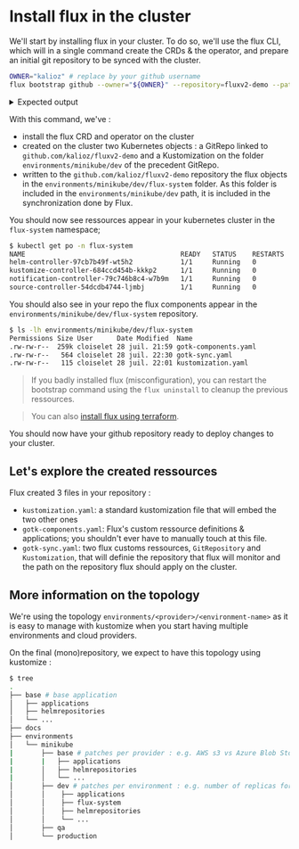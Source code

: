 # Install flux in the cluster

We'll start by installing flux in your cluster. To do so, we'll use the flux CLI, which will in a single command create the CRDs & the operator, and prepare an initial git repository to be synced with the cluster.

```bash
OWNER="kalioz" # replace by your github username
flux bootstrap github --owner="${OWNER}" --repository=fluxv2-demo --path=environments/minikube/dev
```
<details>
  <summary>Expected output</summary>

```bash
$ flux bootstrap github --owner="${OWNER}" --repository=fluxv2-demo --path=environments/minikube/dev
Please enter your GitHub personal access token (PAT):
► connecting to github.com
► cloning branch "main" from Git repository "https://github.com/kalioz/fluxv2-demo.git"
✔ cloned repository
► generating component manifests
✔ generated component manifests
✔ component manifests are up to date
► installing components in "flux-system" namespace
✔ installed components
✔ reconciled components
► determining if source secret "flux-system/flux-system" exists
► generating source secret
✔ public key: ecdsa-sha2-nistp384 AAAAE2VjZHNhLXNoYTItbmlzdHAzODQAAAAIbmlzdHAzODQAAABhBEqjpURckJl6NGrZ3XNpTmyhsekWEClzLGzSbmGGVdWzC7m2XFtar6nUNFYn3Z288tZMLfwa21K8rp+BtNW7xwR855q8FdKUZ62bzYDgyEAteKuI4Cc3uSxG3oKPbNJkqA==
✔ configured deploy key "flux-system-main-flux-system-./environments/minikube/dev" for "https://github.com/kalioz/fluxv2-demo"
► applying source secret "flux-system/flux-system"
✔ reconciled source secret
► generating sync manifests
✔ generated sync manifests
✔ committed sync manifests to "main" ("ff3551ce359209744547de793b801489d5a28ee5")
► pushing sync manifests to "https://github.com/kalioz/fluxv2-demo.git"
► applying sync manifests
✔ reconciled sync configuration
◎ waiting for Kustomization "flux-system/flux-system" to be reconciled
✔ Kustomization reconciled successfully
► confirming components are healthy
✔ helm-controller: deployment ready
✔ kustomize-controller: deployment ready
✔ notification-controller: deployment ready
✔ source-controller: deployment ready
✔ all components are healthy
```
</details>

With this command, we've :
- install the flux CRD and operator on the cluster
- created on the cluster two Kubernetes objects : a GitRepo linked to `github.com/kalioz/fluxv2-demo` and a Kustomization on the folder `environments/minikube/dev` of the precedent GitRepo.
- written to the `github.com/kalioz/fluxv2-demo` repository the flux objects in the `environments/minikube/dev/flux-system` folder. As this folder is included in the `environments/minikube/dev` path, it is included in the synchronization done by Flux.

You should now see ressources appear in your kubernetes cluster in the `flux-system` namespace;
```bash
$ kubectl get po -n flux-system
NAME                                       READY   STATUS    RESTARTS   AGE
helm-controller-97cb7b49f-wt5h2            1/1     Running   0          2m6s
kustomize-controller-684ccd454b-kkkp2      1/1     Running   0          2m6s
notification-controller-79c746b8c4-w7b9m   1/1     Running   0          2m6s
source-controller-54dcdb4744-ljmbj         1/1     Running   0          2m6s
```

You should also see in your repo the flux components appear in the `environments/minikube/dev/flux-system` repository.
```bash
$ ls -lh environments/minikube/dev/flux-system
Permissions Size User      Date Modified  Name
.rw-rw-r--  259k cloiselet 28 juil. 21:59 gotk-components.yaml
.rw-rw-r--   564 cloiselet 28 juil. 22:30 gotk-sync.yaml
.rw-rw-r--   115 cloiselet 28 juil. 22:01 kustomization.yaml
```

> If you badly installed flux (misconfiguration), you can restart the bootstrap command using the `flux uninstall` to cleanup the previous ressources.

> You can also [install flux using terraform](https://fluxcd.io/docs/installation/#bootstrap-with-terraform).

You should now have your github repository ready to deploy changes to your cluster.

## Let's explore the created ressources

Flux created 3 files in your repository :
- `kustomization.yaml`: a standard kustomization file that will embed the two other ones
- `gotk-components.yaml`: Flux's custom ressource definitions & applications; you shouldn't ever have to manually touch at this file.
- `gotk-sync.yaml`: two flux customs ressources, `GitRepository` and `Kustomization`, that will definie the repository that flux will monitor and the path on the repository flux should apply on the cluster.

## More information on the topology

We're using the topology `environments/<provider>/<environment-name>` as it is easy to manage with kustomize when you start having multiple environments and cloud providers.

On the final (mono)repository, we expect to have this topology using kustomize :
```bash
$ tree
.
├── base # base application
│   ├── applications
│   ├── helmrepositories
│   └── ...
├── docs
├── environments
│   └── minikube
|       ├── base # patches per provider : e.g. AWS s3 vs Azure Blob Storage
|       |   ├── applications
|       │   ├── helmrepositories
|       │   └── ...
│       ├── dev # patches per environment : e.g. number of replicas for a given app
│       │    ├── applications
│       │    ├── flux-system
│       │    ├── helmrepositories
│       │    └── ...
│       ├── qa
│       └── production
```
